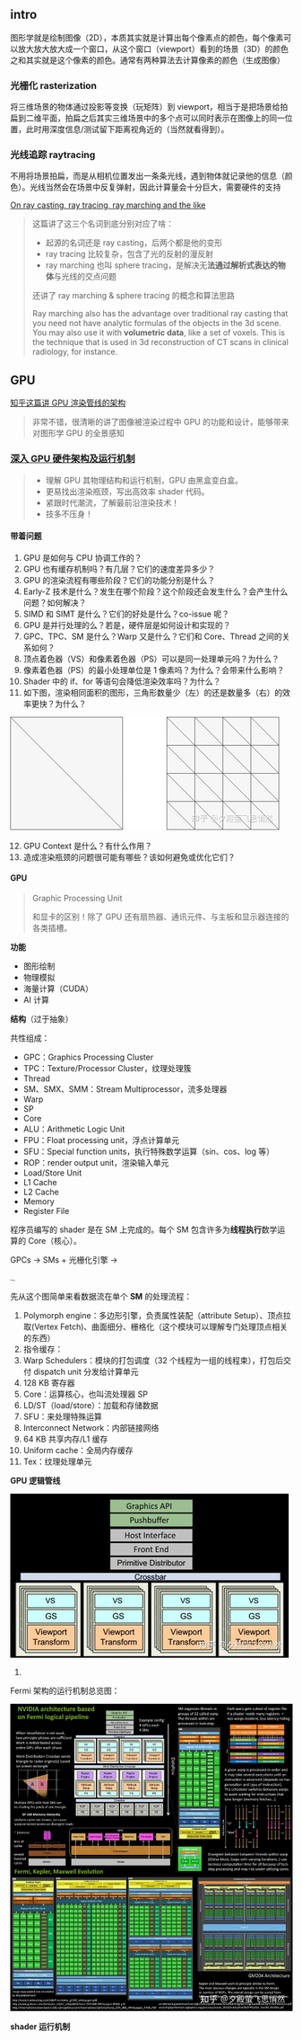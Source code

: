 ## intro

图形学就是绘制图像（2D），本质其实就是计算出每个像素点的颜色，每个像素可以放大放大放大成一个窗口，从这个窗口（viewport）看到的场景（3D）的颜色之和其实就是这个像素的颜色。通常有两种算法去计算像素的颜色（生成图像）

### 光栅化 rasterization

将三维场景的物体通过投影等变换（玩矩阵）到 viewport，相当于是把场景给拍扁到二维平面，拍扁之后其实三维场景中的多个点可以同时表示在图像上的同一位置，此时用深度信息/测试留下距离视角近的（当然就看得到）。

### 光线追踪 raytracing

不用将场景拍扁，而是从相机位置发出一条条光线，遇到物体就记录他的信息（颜色）。光线当然会在场景中反复弹射，因此计算量会十分巨大，需要硬件的支持

[On ray casting, ray tracing, ray marching and the like](http://www.hugi.scene.org/online/hugi37/hugi%2037%20-%20coding%20adok%20on%20ray%20casting,%20ray%20tracing,%20ray%20marching%20and%20the%20like.htm)

> 这篇讲了这三个名词到底分别对应了啥：
>
> - 起源的名词还是 ray casting，后两个都是他的变形
> - ray tracing 比较复杂，包含了光的反射的漫反射
> - ray marching 也叫 sphere tracing，是解决无**法通过解析式表达的物体**与光线的交点问题
>
> 还讲了 ray marching & sphere tracing 的概念和算法思路
>
> Ray marching also has the advantage over traditional ray casting that you need not have analytic formulas of the objects in the 3d scene. You may also use it with **volumetric data**, like a set of voxels. This is the technique that is used in 3d reconstruction of CT scans in clinical radiology, for instance.

## GPU

[知乎这篇讲 GPU 渲染管线的架构](https://zhuanlan.zhihu.com/p/61949898)

> 非常不错，很清晰的讲了图像被渲染过程中 GPU 的功能和设计，能够带来对图形学 GPU 的全景感知

### [深入 GPU 硬件架构及运行机制](https://zhuanlan.zhihu.com/p/357112957)

> - 理解 GPU 其物理结构和运行机制，GPU 由黑盒变白盒。
> - 更易找出渲染瓶颈，写出高效率 shader 代码。
> - 紧跟时代潮流，了解最前沿渲染技术！
> - 技多不压身！

#### 带着问题

1. GPU 是如何与 CPU 协调工作的？
2. GPU 也有缓存机制吗？有几层？它们的速度差异多少？
3. GPU 的渲染流程有哪些阶段？它们的功能分别是什么？
4. Early-Z 技术是什么？发生在哪个阶段？这个阶段还会发生什么？会产生什么问题？如何解决？
5. SIMD 和 SIMT 是什么？它们的好处是什么？co-issue 呢？
6. GPU 是并行处理的么？若是，硬件层是如何设计和实现的？
7. GPC、TPC、SM 是什么？Warp 又是什么？它们和 Core、Thread 之间的关系如何？
8. 顶点着色器（VS）和像素着色器（PS）可以是同一处理单元吗？为什么？
9. 像素着色器（PS）的最小处理单位是 1 像素吗？为什么？会带来什么影响？
10. Shader 中的 if、for 等语句会降低渲染效率吗？为什么？
11. 如下图，渲染相同面积的图形，三角形数量少（左）的还是数量多（右）的效率更快？为什么？

![img](_imgs/about_CG.assets/v2-194986889f4cfd4f3a103b968f73cdba_1440w.jpg)

12. GPU Context 是什么？有什么作用？
13. 造成渲染瓶颈的问题很可能有哪些？该如何避免或优化它们？

#### GPU

> Graphic Processing Unit
>
> 和显卡的区别！除了 GPU 还有扇热器、通讯元件、与主板和显示器连接的各类插槽。

**功能**

- 图形绘制
- 物理模拟
- 海量计算（CUDA）
- AI 计算

**结构**（过于抽象）

共性组成：

- GPC：Graphics Processing Cluster
- TPC：Texture/Processor Cluster，纹理处理簇
- Thread
- SM、SMX、SMM：Stream Multiprocessor，流多处理器
- Warp
- SP
- Core
- ALU：Arithmetic Logic Unit
- FPU：Float processing unit，浮点计算单元
- SFU：Special function units，执行特殊数学运算（sin、cos、log 等）
- ROP：render output unit，渲染输入单元
- Load/Store Unit
- L1 Cache
- L2 Cache
- Memory
- Register File

程序员编写的 shader 是在 SM 上完成的。每个 SM 包含许多为**线程执行**数学运算的 Core（核心）。

GPCs -> SMs + 光栅化引擎 ->

<img src="imgs/about_CG.assets/v2-3fe702c62ce53860114145ce43fdd890_1440w.jpg" alt="img" style="zoom: 20%;" />

先从这个图简单来看数据流在单个 **SM** 的处理流程：

1. Polymorph engine：多边形引擎，负责属性装配（attribute Setup）、顶点拉取(Vertex Fetch)、曲面细分、栅格化（这个模块可以理解专门处理顶点相关的东西）
2. 指令缓存：
3. Warp Schedulers：模块的打包调度（32 个线程为一组的线程束），打包后交付 dispatch unit 分发给计算单元
4. 128 KB 寄存器
5. Core：运算核心，也叫流处理器 SP
6. LD/ST（load/store）：加载和存储数据
7. SFU：来处理特殊运算
8. Interconnect Network：内部链接网络
9. 64 KB 共享内存/L1 缓存
10. Uniform cache：全局内存缓存
11. Tex：纹理处理单元

**GPU 逻辑管线**

![img](_imgs/about_CG.assets/v2-8792c13419695fd5ca051208c427dbe7_1440w.jpg)

1.

Fermi 架构的运行机制总览图：

![img](_imgs/about_CG.assets/v2-7692eb02eeeb3ba83c0ea285944acec8_1440w.jpg)

**shader 运行机制**
